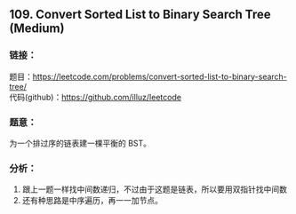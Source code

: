 ## 109. Convert Sorted List to Binary Search Tree (Medium)

### **链接**：
题目：https://leetcode.com/problems/convert-sorted-list-to-binary-search-tree/  
代码(github)：https://github.com/illuz/leetcode

### **题意**：
为一个排过序的链表建一棵平衡的 BST。

### **分析**：

1. 跟上一题一样找中间数递归，不过由于这题是链表，所以要用双指针找中间数
2. 还有种思路是中序遍历，再一一加节点。
